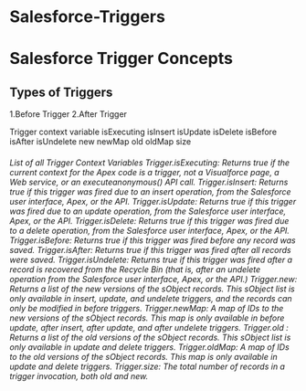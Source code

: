 # Salesforce-Triggers

<h1>Salesforce Trigger Concepts </h1>

<h2> Types of Triggers </h2>

1.Before Trigger
2.After Trigger

Trigger context variable
isExecuting
isInsert
isUpdate
isDelete
isBefore
isAfter
isUndelete
new
newMap
old
oldMap
size

<h6>
List of all Trigger Context Variables 
Trigger.isExecuting: Returns true if the current context for the Apex code is a trigger, not a Visualforce page, a Web service, or an executeanonymous() API call.
Trigger.isInsert: Returns true if this trigger was fired due to an insert operation, from the Salesforce user interface, Apex, or the API.
Trigger.isUpdate: Returns true if this trigger was fired due to an update operation, from the Salesforce user interface, Apex, or the API.
Trigger.isDelete: Returns true if this trigger was fired due to a delete operation, from the Salesforce user interface, Apex, or the API.
Trigger.isBefore: Returns true if this trigger was fired before any record was saved.
Trigger.isAfter: Returns true if this trigger was fired after all records were saved.
Trigger.isUndelete: Returns true if this trigger was fired after a record is recovered from the Recycle Bin (that is, after an undelete operation from the Salesforce user interface, Apex, or the API.)
Trigger.new: Returns a list of the new versions of the sObject records. This sObject list is only available in insert, update, and undelete triggers, and the records can only be modified in before triggers.
Trigger.newMap: A map of IDs to the new versions of the sObject records. This map is only available in before update, after insert, after update, and after undelete triggers.
Trigger.old : Returns a list of the old versions of the sObject records. This sObject list is only available in update and delete triggers.
Trigger.oldMap: A map of IDs to the old versions of the sObject records. This map is only available in update and delete triggers.
Trigger.size: The total number of records in a trigger invocation, both old and new.
</h6>
